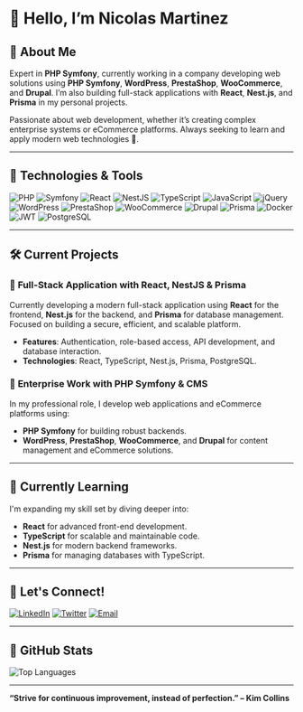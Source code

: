 # 👋 Hello, I’m Nicolas Martinez

## 🌟 About Me
Expert in **PHP Symfony**, currently working in a company developing web solutions using **PHP Symfony**, **WordPress**, **PrestaShop**, **WooCommerce**, and **Drupal**. I’m also building full-stack applications with **React**, **Nest.js**, and **Prisma** in my personal projects.

Passionate about web development, whether it’s creating complex enterprise systems or eCommerce platforms. Always seeking to learn and apply modern web technologies 🚀.

---

## 🚀 Technologies & Tools

![PHP](https://img.shields.io/badge/PHP-777BB4?style=for-the-badge&logo=php&logoColor=white)
![Symfony](https://img.shields.io/badge/Symfony-000000?style=for-the-badge&logo=symfony&logoColor=white)
![React](https://img.shields.io/badge/React-61DAFB?style=for-the-badge&logo=react&logoColor=white)
![NestJS](https://img.shields.io/badge/NestJS-E0234E?style=for-the-badge&logo=nestjs&logoColor=white)
![TypeScript](https://img.shields.io/badge/TypeScript-007ACC?style=for-the-badge&logo=typescript&logoColor=white)
![JavaScript](https://img.shields.io/badge/JavaScript-F7DF1E?style=for-the-badge&logo=javascript&logoColor=black)
![jQuery](https://img.shields.io/badge/jQuery-0769AD?style=for-the-badge&logo=jquery&logoColor=white)
![WordPress](https://img.shields.io/badge/WordPress-21759B?style=for-the-badge&logo=wordpress&logoColor=white)
![PrestaShop](https://img.shields.io/badge/PrestaShop-DF0067?style=for-the-badge&logo=prestashop&logoColor=white)
![WooCommerce](https://img.shields.io/badge/WooCommerce-96588A?style=for-the-badge&logo=woocommerce&logoColor=white)
![Drupal](https://img.shields.io/badge/Drupal-0678BE?style=for-the-badge&logo=drupal&logoColor=white)
![Prisma](https://img.shields.io/badge/Prisma-2D3748?style=for-the-badge&logo=prisma&logoColor=white)
![Docker](https://img.shields.io/badge/Docker-2496ED?style=for-the-badge&logo=docker&logoColor=white)
![JWT](https://img.shields.io/badge/JWT-000000?style=for-the-badge&logo=JSON%20web%20tokens)
![PostgreSQL](https://img.shields.io/badge/PostgreSQL-4169E1?style=for-the-badge&logo=postgresql&logoColor=white)


---

## 🛠️ Current Projects
### 🔐 **Full-Stack Application with React, NestJS & Prisma**
Currently developing a modern full-stack application using **React** for the frontend, **Nest.js** for the backend, and **Prisma** for database management. Focused on building a secure, efficient, and scalable platform.

- **Features**: Authentication, role-based access, API development, and database interaction.
- **Technologies**: React, TypeScript, Nest.js, Prisma, PostgreSQL.

### 💼 **Enterprise Work with PHP Symfony & CMS**
In my professional role, I develop web applications and eCommerce platforms using:
- **PHP Symfony** for building robust backends.
- **WordPress**, **PrestaShop**, **WooCommerce**, and **Drupal** for content management and eCommerce solutions.

---

## 🧠 Currently Learning
I'm expanding my skill set by diving deeper into:
- **React** for advanced front-end development.
- **TypeScript** for scalable and maintainable code.
- **Nest.js** for modern backend frameworks.
- **Prisma** for managing databases with TypeScript.

---

## 💬 Let's Connect!
[![LinkedIn](https://img.shields.io/badge/LinkedIn-0077B5?style=for-the-badge&logo=linkedin&logoColor=white)](https://www.linkedin.com/in/tonprofil)
[![Twitter](https://img.shields.io/badge/Twitter-1DA1F2?style=for-the-badge&logo=twitter&logoColor=white)](https://twitter.com/tonprofil)
[![Email](https://img.shields.io/badge/Email-D14836?style=for-the-badge&logo=gmail&logoColor=white)](mailto:tonemail@example.com)

---

## 🎨 GitHub Stats

![Top Languages](https://github-readme-stats.vercel.app/api/top-langs/?username=Nico13M&layout=compact&theme=radical)

---

**“Strive for continuous improvement, instead of perfection.” – Kim Collins**
